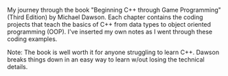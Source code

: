 My journey through the book "Beginning C++ through Game Programming" (Third Edition) by Michael Dawson. 
Each chapter contains the coding projects that teach the basics of C++ from data types to object oriented programming (OOP). 
I've inserted my own notes as I went through these coding examples. 

Note: The book is well worth it for anyone struggling to learn C++. 
Dawson breaks things down in an easy way to learn w/out losing the technical details. 
